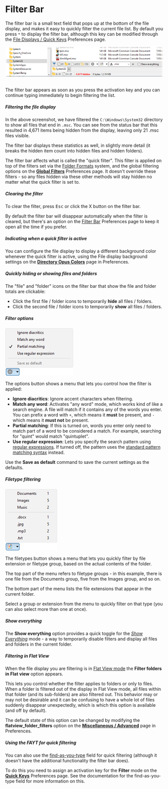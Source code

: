 # Filter Bar

The filter bar is a small text field that pops up at the bottom of the file display, and makes it easy to quickly filter the current file list. By default you press `*` to display the filter bar, although this key can be modified through the [File Displays / Quick Keys](/Manual/preferences/preferences_categories/filtering_and_sorting/quick_keys.md) Preferences page.

![](/Manual/images/media/13/filter_bar.png) 

The filter bar appears as soon as you press the activation key and you can continue typing immediately to begin filtering the list.

##### Filtering the file display

In the above screenshot, we have filtered the `C:\Windows\System32` directory to show all files that end in `.msc`. You can see from the status bar that this resulted in 4,671 items being hidden from the display, leaving only 21 .msc files visible.

The filter bar displays these statistics as well, in slightly more detail (it breaks the hidden item count into hidden files and hidden folders).

The filter bar affects what is called the "quick filter". This filter is applied on top of the filters set via the [Folder Formats](../folder_options/README.md) system, and the global filtering options on the **[Global Filters](/Manual/preferences/preferences_categories/filtering_and_sorting/global_filters.md)** Preferences page. It doesn't override these filters - so any files hidden via these other methods will stay hidden no matter what the quick filter is set to.

##### Clearing the filter

To clear the filter, press <kbd>Esc</kbd> or click the X button on the filter bar.

By default the filter bar will disappear automatically when the filter is cleared, but there's an option on the [Filter Bar](/Manual/preferences/preferences_categories/filtering_and_sorting/filter_bar.md) Preferences page to keep it open all the time if you prefer.

##### Indicating when a quick filter is active

You can configure the file display to display a different background color whenever the quick filter is active, using the File display background settings on the **[Directory Opus Colors](/Manual/preferences/preferences_categories/colors_and_fonts/directory_opus_colors.md)** page in Preferences.

##### Quickly hiding or showing files and folders

The "file" and "folder" icons on the filter bar that show the file and folder totals are clickable:

- Click the first file / folder icons to temporarily **hide** all files / folders.
- Click the second file / folder icons to temporarily **show** all files / folders.

##### Filter options

![](/Manual/images/media/13/filter_bar_menu.png)

The options button shows a menu that lets you control how the filter is applied:

- **Ignore diacritics**: Ignore accent characters when filtering.
- **Match any word**: Activates "any word" mode, which works kind of like a search engine. A file will match if it contains any of the words you enter. You can prefix a word with `+`, which means it **must** be present, and `-` which means it **must not** be present.
- **Partial matching**: If this is turned on, words you enter only need to match part of a word to be considered a match. For example, searching for "quint" would match "quintuplet".
- **Use regular expression**: Lets you specify the search pattern using [regular expressions](/Manual/reference/wildcard_reference/regular_expression_syntax.md). If turned off, the pattern uses the [standard pattern matching syntax](/Manual/reference/wildcard_reference/pattern_matching_syntax.md) instead.

Use the **Save as default** command to save the current settings as the defaults.

##### Filetype filtering

![](/Manual/images/media/13/filter_bar_filetypes.png)

The filetypes button shows a menu that lets you quickly filter by file extension or filetype group, based on the actual contents of the folder.

The top part of the menu refers to filetype groups - in this example, there is one file from the Documents group, five from the Images group, and so on.

The bottom part of the menu lists the file extensions that appear in the current folder.

Select a group or extension from the menu to quickly filter on that type (you can also select more than one at once).

##### Show everything

The **Show everything** option provides a quick toggle for the *[Show Everything](show_everything.md)* mode - a way to temporarily disable filters and display all files and folders in the current folder.

##### Filtering in Flat View

When the file display you are filtering is in [Flat View mode](../flat_view.md) the **Filter folders in Flat view** option appears.

This lets you control whether the filter applies to folders or only to files. When a folder is filtered out of the display in Flat View mode, all files within that folder (and its sub-folders) are also filtered out. This behavior may or may not be desirable and it can be confusing to have a whole lot of files suddenly disappear unexpectedly, which is which this option is available (and off by default).

The default state of this option can be changed by modifying the **flatview_folder_filters** option on the **[Miscellaneous / Advanced](/Manual/preferences/preferences_categories/miscellaneous/advanced_options.md)** page in Preferences.

##### Using the FAYT for quick filtering

You can also use the [find-as-you-type](../the_lister/find-as-you-type_field.md) field for quick filtering (although it doesn't have the additional functionality the filter bar does).

To do this you need to assign an activation key for the **Filter** mode on the **[Quick Keys](/Manual/preferences/preferences_categories/filtering_and_sorting/quick_keys.md)** Preferences page. See the documentation for the find-as-you-type field for more information on this.
